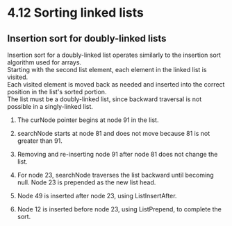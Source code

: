 # 4.12 Sorting linked lists

## Insertion sort for doubly-linked lists
Insertion sort for a doubly-linked list operates similarly to the insertion sort algorithm used for arrays.   
Starting with the second list element, each element in the linked list is visited.   
Each visited element is moved back as needed and inserted into the correct position in the list's sorted portion.   
The list must be a doubly-linked list, since backward traversal is not possible in a singly-linked list.

1. The curNode pointer begins at node 91 in the list.


2. searchNode starts at node 81 and does not move because 81 is not greater than 91.   
2. Removing and re-inserting node 91 after node 81 does not change the list.


3. For node 23, searchNode traverses the list backward until becoming null. Node 23 is prepended as the new list head.


4. Node 49 is inserted after node 23, using ListInsertAfter.

5. Node 12 is inserted before node 23, using ListPrepend, to complete the sort.
